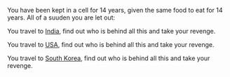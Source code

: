 You have been kept in a cell for 14 years, given the same food to eat for 14 years. All of a suuden you are let out:

You travel to [India](https://www.youtube.com/watch?v=8Q-rW1FZMX8), find out who is behind all this and take your revenge.

You travel to [USA](https://www.youtube.com/watch?v=RTYddzwvezE), find out who is behind all this and take your revenge.

You travel to [South Korea](https://www.youtube.com/watch?v=VwIIDzrVVdc), find out who is behind all this and take your revenge.